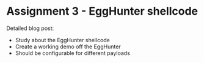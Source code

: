# Assignment 3 - EggHunter shellcode
Detailed blog post:  
   - Study about the EggHunter shellcode
   - Create a working demo off the EggHunter
   - Should be configurable for different payloads
